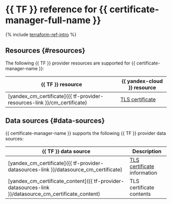# {{ TF }} reference for {{ certificate-manager-full-name }}

{% include [terraform-ref-intro](../_includes/terraform-ref-intro.md) %}

## Resources {#resources}

The following {{ TF }} provider resources are supported for {{ certificate-manager-name }}:

| **{{ TF }} resource** | **{{ yandex-cloud }} resource** |
| --- | --- |
| [yandex_cm_certificate]({{ tf-provider-resources-link }}/cm_certificate) | [TLS certificate](./concepts/index.md#types) |

## Data sources {#data-sources}

{{ certificate-manager-name }} supports the following {{ TF }} provider data sources:

| **{{ TF }} data source** | **Description** |
| --- | --- |
| [yandex_cm_certificate]({{ tf-provider-datasources-link }}/datasource_cm_certificate) | [TLS certificate](./concepts/index.md#types) information |
| [yandex_cm_certificate_content]({{ tf-provider-datasources-link }}/datasource_cm_certificate_content) | TLS certificate contents |